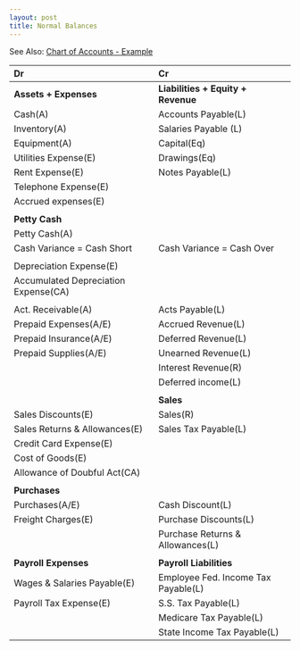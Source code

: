 ```yaml
---
layout: post
title: Normal Balances
---
```



See Also: [Chart of Accounts - Example](_posts/2024-02-16-7-adjusting-entries.worksheet.md)

| Dr | Cr |
|:-|:-|
|**Assets + Expenses**|**Liabilities + Equity + Revenue**|
|Cash(A)|Accounts Payable(L)| 
|Inventory(A)|Salaries Payable (L)|
|Equipment(A)|Capital(Eq)|
|Utilities Expense(E)|Drawings(Eq)|
|Rent Expense(E)|Notes Payable(L)|
|Telephone Expense(E)||
|Accrued expenses(E)||
|||
|**Petty Cash**||
|Petty Cash(A)||
|Cash Variance = Cash Short|Cash Variance = Cash Over|
|||
|Depreciation Expense(E)||
|Accumulated Depreciation Expense(CA)||
|||
|Act. Receivable(A)|Acts Payable(L)|
|Prepaid Expenses(A/E)|Accrued Revenue(L)|
|Prepaid Insurance(A/E)|Deferred Revenue(L)|
|Prepaid Supplies(A/E)|Unearned Revenue(L)|
||Interest Revenue(R)|
||Deferred income(L)|
|||
||**Sales**|
|Sales Discounts(E)|Sales(R)|
|Sales Returns & Allowances(E)|Sales Tax Payable(L)|
|Credit Card Expense(E)||
|Cost of Goods(E)||
|Allowance of Doubful Act(CA)||
|||
|**Purchases**||
|Purchases(A/E)|Cash Discount(L)|
|Freight Charges(E)|Purchase Discounts(L)|
||Purchase Returns & Allowances(L)|
|||
|**Payroll Expenses**|**Payroll Liabilities**|
|Wages & Salaries Payable(E)|Employee Fed. Income Tax Payable(L)|
|Payroll Tax Expense(E)|S.S. Tax Payable(L)|
||Medicare Tax Payable(L)|
||State Income Tax Payable(L)|


